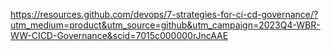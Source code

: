 
https://resources.github.com/devops/7-strategies-for-ci-cd-governance/?utm_medium=product&utm_source=github&utm_campaign=2023Q4-WBR-WW-CICD-Governance&scid=7015c000000rJncAAE



